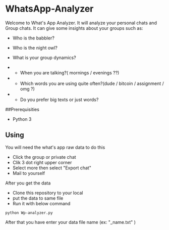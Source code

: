 # WhatsApp-Analyzer

Welcome to What's App Analyzer. It will analyze your personal chats and Group chats.
It can give some insights about your groups such as:

- Who is the babbler?
  
- Who is the night owl?
  
- What is your group dynamics?
  
- - When you are talking?( mornings / evenings ??)
    
- - Which words you are using quite often?(dude / bitcoin / assignment / omg ?)
    
- - Do you prefer big texts or just words?
  
##Prerequisities

- Python 3

## Using

You will need the what's app raw data to do this

- Click the group or private chat
- Clik 3 dot right upper corner
- Select more then select "Export chat"
- Mail to yourself

After you get the data
- Clone this repository to your local
- put the data to same file
- Run it with below command

```
python Wp-analyzer.py
```

After that you have enter your data file name (ex: "_name.txt" )
